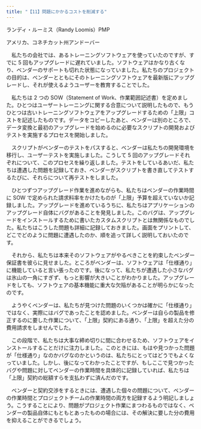 ```yaml
---
title: "【11】問題にかかるコストを削減する"
---
```



ランディ・ルーミス（Randy Loomis）PMP



アメリカ、コネチカット州アンドーバー


　私たちの会社では、あるトレーニングソフトウェアを使っていたのですが、すでに 5 回もアップグレードに遅れていました。ソフトウェアはかなり古くなり、ベンダーのサポートも切れた状態になっていました。私たちのプロジェクトの目的は、ベンダーとともにそのトレーニングソフトウェアを最新版にアップグレードし、それが使えるようユーザーを教育することでした。

　私たちは 2 つの SOW（Statement of Work、作業範囲記述書）を定めました。ひとつはユーザートレーニングに関する合意について説明したもので、もうひとつは古いトレーニングソフトウェアをアップグレードするための「上限」コストを記述したものです。データをコピーしたあと、ベンダーは別のところで、データ変換と最初のアップグレードを始めるのに必要なスクリプトの開発およびテストを実施するプロセスを開始しました。

　スクリプトがベンダーのテストをパスすると、ベンダーは私たちの開発環境を移行し、ユーザーテストを実施しました。こうして 5 回のアップグレードそれぞれについて、このプロセスを繰り返しました。テストをしているあいだ、私たちは遭遇した問題を記録しておき、ベンダーがスクリプトを書き直してテストするたびに、それらについて再テストをしました。

　ひとつずつアップグレード作業を進めながらも、私たちはベンダーの作業時間に SOW で定められた請求料率をかけたものが「上限」予算を超えていないか記録しました。アップグレードを進めているうちに、私たちはアプリケーションのアップグレード自体にバグがあることを発見しました。このバグは、アップグレードをインストールするために書いたカスタムスクリプトとは無関係なものでした。私たちはこうした問題も詳細に記録しておきました。画面をプリントして、どこでどのように問題に遭遇したのか、順を追って詳しく説明しておいたのです。

　それから、私たちは本来そのソフトウェアがやるべきことを約束したベンダー保証書を彼らに見せました。ところがベンダーは、ソフトウェアは「仕様通り」に機能していると言い張ったのです。後になって、私たちが遭遇した小さなバグは氷山の一角にすぎず、もっと影響が大きいことがわかりました。アップグレードをしても、ソフトウェアの基本機能に重大な欠陥があることが明らかになったのです。

　ようやくベンダーは、私たちが見つけた問題のいくつかは確かに「仕様通り」ではなく、実際にはバグであったことを認めました。ベンダーは自らの製品を修正するのに要した作業について、「上限」契約にある通り、「上限」を超えた分の費用請求をしませんでした。

　この段階で、私たちは大事な締め切りに間に合わせるため、ソフトウェアをインストールすることだけに注力しました。このときには、もはや見つかった問題が「仕様通り」なのかバグなのかというのは、私たちにとってはどうでもよくなっていました。しかし、後になってわかったことですが、もしここで見つかったバグや問題に対してベンダーの作業時間を具体的に記録していれば、私たちは「上限」契約の総額すらを支払わずに済んだのです。

　ベンダーと契約交渉をするときには、遭遇した個々の問題について、ベンダーの作業時間とプロジェクトチームの作業時間の両方を記録するよう明記しましょう。こうすることにより、問題がプロジェクト作業にまつわるものではなく、ベンダーの製品自体にもともとあったものの場合には、その解決に要した分の費用を抑えることができるでしょう。
